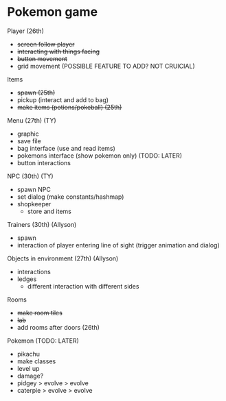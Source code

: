 # Pokemon game
Player (26th)
  - ~~screen follow player~~
  - ~~interacting with things facing~~
  - ~~button movement~~
  - grid movement (POSSIBLE FEATURE TO ADD?  NOT CRUICIAL)

Items
  - ~~spawn (25th)~~
  - pickup (interact and add to bag)
  - ~~make items (potions/pokeball) (25th)~~

Menu (27th) (TY)
  - graphic
  - save file
  - bag interface (use and read items)
  - pokemons interface (show pokemon only) (TODO: LATER)
  - button interactions

NPC (30th) (TY)
  - spawn NPC
  - set dialog (make constants/hashmap)
  - shopkeeper
    - store and items

Trainers (30th) (Allyson)
  - spawn
  - interaction of player entering line of sight (trigger animation and dialog)

Objects in environment (27th) (Allyson)
  - interactions
  - ledges
    - different interaction with different sides

Rooms
  - ~~make room tiles~~
  - ~~lab~~
  - add rooms after doors (26th)

Pokemon (TODO: LATER)
  - pikachu
  - make classes
  - level up
  - damage?
  -  pidgey > evolve > evolve
  - caterpie > evolve > evolve

